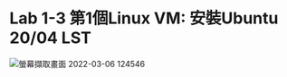 # Lab 1-3 第1個Linux VM: 安裝Ubuntu 20/04 LST

![螢幕擷取畫面 2022-03-06 124546](https://user-images.githubusercontent.com/89326999/156909643-29bba931-58c9-49f6-81c5-8ff9520da37f.png)
